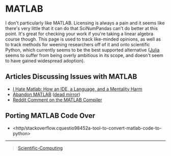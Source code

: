 

MATLAB
======

I don't particularly like MATLAB. Licensing is always a pain and it seems like there's very little that it can do that SciNumPandas can't do better at this point. It's great for checking your work if you're taking a linear algebra course though. This page is used to track like-minded opinions, as well as to track methods for weening researchers off of it and onto scientific Python, which currently seems to be the best supported alternative ([Julia](http/julialang.o) seems to suffer from being overly ambitious in its scope, and doesn't seem to have gained widespread adoption).

Articles Discussing Issues with MATLAB
--------------------------------------

-   [I Hate Matlab: How an IDE, a Language, and a Mentality Harm](http/neuroplausible.cmatlab)
-   [Abandon MATLAB](http/web.archive.ow201503090104http/abandonmatlab.wordpress.c) ([dead mirror](http/www.robertjacobson.dAbandonMatlab))
-   [Reddit Comment on the MATLAB Compiler](http/www.reddit.cr/programmicommenlivmatlabs_function_syntax_is_abysmc2t5l)

Porting MATLAB Code Over
------------------------

-   <http/stackoverflow.cquestio98452a-tool-to-convert-matlab-code-to-python>

* * * * *

> [Scientific-Computing](Scientific-Computing)
